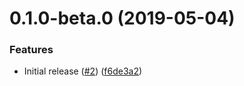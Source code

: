 <a name="0.1.0-beta.0"></a>
# 0.1.0-beta.0 (2019-05-04)


### Features

* Initial release ([#2](https://github.com/atSCM/modify-xml/issues/2)) ([f6de3a2](https://github.com/atSCM/modify-xml/commits/f6de3a2))



